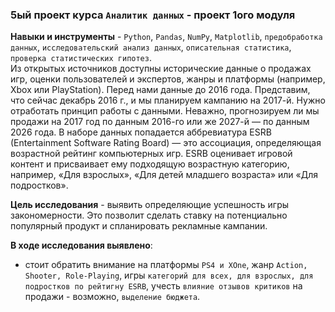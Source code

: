 ### 5ый проект курса `Аналитик данных` - проект 1ого модуля

**Навыки и инструменты** - `Python`, `Pandas`, `NumPy`, `Matplotlib`, `предобработка данных`, `исследовательский анализ данных`, `описательная статистика`, `проверка статистических гипотез`.   
Из открытых источников доступны исторические данные о продажах игр, оценки пользователей и экспертов,
жанры и платформы (например, Xbox или PlayStation).
Перед нами данные до 2016 года. Представим, что сейчас декабрь 2016 г., и мы планируем кампанию на 2017-й. 
Нужно отработать принцип работы с данными. Неважно, прогнозируем ли мы продажи на 2017 год по данным 2016-го 
или же 2027-й — по данным 2026 года.
В наборе данных попадается аббревиатура ESRB (Entertainment Software Rating Board) — это ассоциация, 
определяющая возрастной рейтинг компьютерных игр. ESRB оценивает игровой контент и присваивает 
ему подходящую возрастную категорию, например, «Для взрослых», «Для детей младшего возраста» или «Для подростков».

**Цель исследования** - выявить определяющие успешность игры закономерности. 
Это позволит сделать ставку на потенциально популярный продукт и спланировать рекламные кампании.  

**В ходе исследования выявлено**:
- стоит обратить внимание на платформы `PS4 и XOne`, жанр `Action, Shooter, Role-Playing`, игры `категорий для всех, для взрослых, для подростков по рейтигну ESRB`, учесть `влияние отзывов критиков` на продажи - возможно, `выделение бюджета`.
